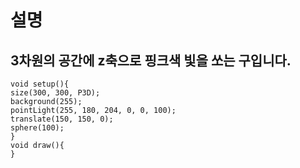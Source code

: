 # 설명
## 3차원의 공간에 z축으로 핑크색  빛을 쏘는 구입니다.
```
void setup(){
size(300, 300, P3D);
background(255);
pointLight(255, 180, 204, 0, 0, 100);
translate(150, 150, 0);
sphere(100);
}
void draw(){
}
```
